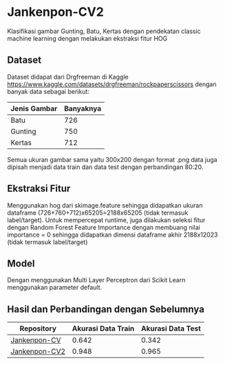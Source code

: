 # Jankenpon-CV2
Klasifikasi gambar Gunting, Batu, Kertas dengan pendekatan classic machine learning dengan melakukan ekstraksi fitur HOG

## Dataset
Dataset didapat dari Drgfreeman di Kaggle https://www.kaggle.com/datasets/drgfreeman/rockpaperscissors dengan banyak data sebagai berikut:

| Jenis Gambar | Banyaknya |
| -- | -- |
| Batu | 726 |
| Gunting | 750 |
| Kertas | 712 |

Semua ukuran gambar sama yaitu 300x200 dengan format .png data juga dipisah menjadi data train dan data test dengan perbandingan 80:20.

## Ekstraksi Fitur
Menggunakan hog dari skimage.feature sehingga didapatkan ukuran dataframe (726+760+712)x65205=2188x65205 (tidak termasuk label/target). Untuk mempercepat runtime, juga dilakukan seleksi fitur dengan Random Forest Feature Importance dengan membuang nilai importance = 0 sehingga didapatkan dimensi dataframe akhir  2188x12023 (tidak termasuk label/target)

## Model
Dengan menggunakan Multi Layer Perceptron dari Scikit Learn menggunakan parameter default.

## Hasil dan Perbandingan dengan Sebelumnya
| Repository | Akurasi Data Train | Akurasi Data Test |
| -- | -- | -- |
| [Jankenpon-CV](https://github.com/Otniel113/Jankenpon-CV) | 0.642 | 0.342 |
| [Jankenpon-CV2](https://github.com/Otniel113/Jankenpon-CV2) | 0.948 | 0.965 |
